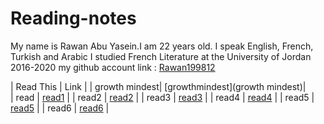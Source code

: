 # Reading-notes
My name is Rawan Abu Yasein.I am 22 years old.
I speak English, French, Turkish and Arabic
I studied French Literature at the University of Jordan 2016-2020
my github account link : [Rawan199812](http://github.com/Rawan199812)



| Read This       |      Link                       |
|   growth mindest|  [growthmindest](growth mindest)|    
|    read         |  [read1](read1)                 |
|    read2        |  [read2](read2)                 |
|    read3        |  [read3](read3)                 |
|    read4        |  [read4](read4)                 |
|    read5        |  [read5](read5)                 |
|    read6        |  [read6](read6)                 |